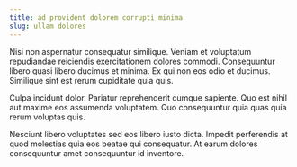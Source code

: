 ```yaml
---
title: ad provident dolorem corrupti minima
slug: ullam dolores
---
```


Nisi non aspernatur consequatur similique. Veniam et voluptatum repudiandae reiciendis exercitationem dolores commodi. Consequuntur libero quasi libero ducimus et minima. Ex qui non eos odio et ducimus. Similique sint est rerum cupiditate quia quis.

Culpa incidunt dolor. Pariatur reprehenderit cumque sapiente. Quo est nihil aut maxime eos assumenda voluptatem. Quo consequuntur quia quas quia rerum voluptas quis.

Nesciunt libero voluptates sed eos libero iusto dicta. Impedit perferendis at quod molestias quia eos beatae qui consequatur. At earum dolores consequuntur amet consequuntur id inventore.
